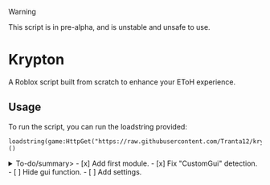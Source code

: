 > [!WARNING]
> This script is in pre-alpha, and is unstable and unsafe to use.

# Krypton
A Roblox script built from scratch to enhance your EToH experience.  
## Usage
To run the script, you can run the loadstring provided:
```
loadstring(game:HttpGet("https://raw.githubusercontent.com/Tranta12/krypton/refs/heads/main/MainScript.lua"))()
```
<details>

## Checklist
<summary>To-do/summary>
- [x] Add first module.
- [x] Fix "CustomGui" detection.
- [ ] Hide gui function.
- [ ] Add settings.
</details>
